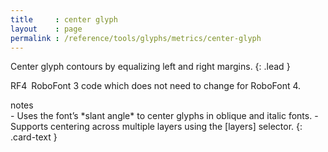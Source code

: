 ```yaml
---
title     : center glyph
layout    : page
permalink : /reference/tools/glyphs/metrics/center-glyph
---
```


Center glyph contours by equalizing left and right margins.
{: .lead }

<span class="badge text-bg-primary rounded-0">RF4</span> RoboFont 3 code which does not need to change for RoboFont 4.  


<div class="card bg-light my-3 rounded-0">
<div class="card-header">notes</div>
<div class="card-body" markdown='1'>
- Uses the font’s *slant angle* to center glyphs in oblique and italic fonts.
- Supports centering across multiple layers using the [layers] selector.
{: .card-text }
</div>
</div>

[layers]: ../../modifiers/layers/
